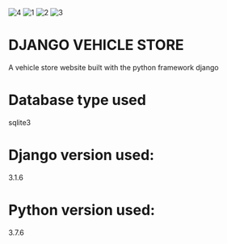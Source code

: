 ![4](https://user-images.githubusercontent.com/57450098/129121902-3fba2fe3-c6b3-435f-a344-5088761bed0b.png)
![1](https://user-images.githubusercontent.com/57450098/129121404-b30f2f41-01fb-4cca-8e04-b5afcf6071bc.png)
![2](https://user-images.githubusercontent.com/57450098/129121425-ca00dcc1-23a3-4a27-ad28-f7922c81b7c4.png)
![3](https://user-images.githubusercontent.com/57450098/129121439-b04f2632-73a9-4a4d-817a-90c63b05efd2.png)
# DJANGO VEHICLE STORE 
A vehicle store website built with the python framework django

# Database type used
sqlite3
# Django version used: 
3.1.6
# Python version used: 
3.7.6

